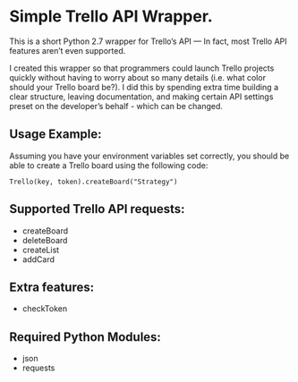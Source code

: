 # Simple Trello API Wrapper.
This is a short Python 2.7 wrapper for Trello’s API — In fact, most Trello API features aren’t even supported.

I created this wrapper so that programmers could launch Trello projects quickly without having to worry about so many details (i.e. what color should your Trello board be?). I did this by spending extra time building a clear structure, leaving documentation, and making certain API settings preset on the developer’s behalf - which can be changed.

## Usage Example:
Assuming you have your environment variables set correctly, you should be able to create a Trello board using the following code:

`Trello(key, token).createBoard("Strategy")`

## Supported Trello API requests:
* createBoard
* deleteBoard
* createList
* addCard

## Extra features:
* checkToken

## Required Python Modules:
* json
* requests
